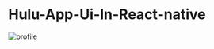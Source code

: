 # Hulu-App-Ui-In-React-native


![profile](https://user-images.githubusercontent.com/77012663/130211957-5c096101-59cd-41ac-9a03-afcbbdad6250.jpg)
